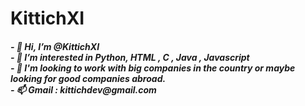 <h1>KittichXI</h1>
<h5>
- 👋 Hi, I’m @KittichXI<br>
- 👀 I’m interested in Python, HTML , C , Java , Javascript <br>
- 💼 I'm looking to work with big companies in the country or maybe looking for good companies abroad.<br>
- 📫 Gmail : kittichdev@gmail.com<br>
</h5>
<!---
KittichXI/KittichXI is a ✨ special ✨ repository because its `README.md` (this file) appears on your GitHub profile.
You can click the Preview link to take a look at your changes.
--->
